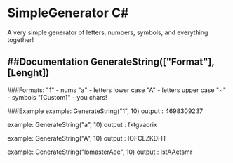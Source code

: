 # SimpleGenerator С#
A very simple generator of letters, numbers, symbols, and everything together!

##Documentation
GenerateString(["Format"], [Lenght])
-----------------
###Formats:
"1" - nums
"a" - letters lower case
"A" - letters upper case
"~" - symbols
"[Custom]" - you chars! 

###Example
example: GenerateString("1", 10)
output : 4698309237

example: GenerateString("a", 10)
output : fktgvaorix

example: GenerateString("A", 10)
output : IOFCLZKDHT

example: GenerateString("lomasterAee", 10)
output : lstAAetsmr

